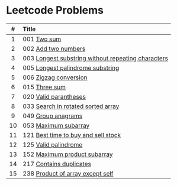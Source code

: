 # Leetcode Problems

  | # | Title |
  | :---: | :--- |
   1 | 001  [Two sum](https://github.com/ashishdotme/code.ashish.me/blob/master/leetcode/001-two-sum.js) |
 2 | 002  [Add two numbers](https://github.com/ashishdotme/code.ashish.me/blob/master/leetcode/002-add-two-numbers.js) |
 3 | 003  [Longest substring without repeating characters](https://github.com/ashishdotme/code.ashish.me/blob/master/leetcode/003-longest-substring-without-repeating-characters.js) |
 4 | 005  [Longest palindrome substring](https://github.com/ashishdotme/code.ashish.me/blob/master/leetcode/005-longest-palindrome-substring.js) |
 5 | 006  [Zigzag conversion](https://github.com/ashishdotme/code.ashish.me/blob/master/leetcode/006-zigzag-conversion.js) |
 6 | 015  [Three sum](https://github.com/ashishdotme/code.ashish.me/blob/master/leetcode/015-three-sum.js) |
 7 | 020  [Valid parantheses](https://github.com/ashishdotme/code.ashish.me/blob/master/leetcode/020-valid-parantheses.js) |
 8 | 033  [Search in rotated sorted array](https://github.com/ashishdotme/code.ashish.me/blob/master/leetcode/033-search-in-rotated-sorted-array.js) |
 9 | 049  [Group anagrams](https://github.com/ashishdotme/code.ashish.me/blob/master/leetcode/049-group-anagrams.js) |
 10 | 053  [Maximum subarray](https://github.com/ashishdotme/code.ashish.me/blob/master/leetcode/053-maximum-subarray.js) |
 11 | 121  [Best time to buy and sell stock](https://github.com/ashishdotme/code.ashish.me/blob/master/leetcode/121-best-time-to-buy-and-sell-stock.js) |
 12 | 125  [Valid palindrome](https://github.com/ashishdotme/code.ashish.me/blob/master/leetcode/125-valid-palindrome.js) |
 13 | 152  [Maximum product subarray](https://github.com/ashishdotme/code.ashish.me/blob/master/leetcode/152-maximum-product-subarray.js) |
 14 | 217  [Contains duplicates](https://github.com/ashishdotme/code.ashish.me/blob/master/leetcode/217-contains-duplicates.js) |
 15 | 238  [Product of array except self](https://github.com/ashishdotme/code.ashish.me/blob/master/leetcode/238-product-of-array-except-self.js) |
